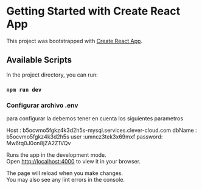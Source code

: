 # Getting Started with Create React App

This project was bootstrapped with [Create React App](https://github.com/facebook/create-react-app).

## Available Scripts

In the project directory, you can run:

### `npm run dev`

### Configurar archivo .env

para configurar la debemos tener en cuenta los siguientes parametros

Host : b5ocvmo5fgkz4k3d2h5s-mysql.services.clever-cloud.com
dbName : b5ocvmo5fgkz4k3d2h5s
user :umncz3tek3x69mxf
password: Mw6tq0J0on8jZA2Z1VQv

Runs the app in the development mode.\
Open [http://localhost:4000](http://localhost:4000) to view it in your browser.

The page will reload when you make changes.\
You may also see any lint errors in the console.

